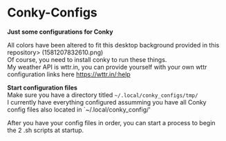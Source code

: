 # Conky-Configs
**Just some configurations for Conky**


All colors have been altered to fit this desktop background provided in this repository> (1581207832610.png)  
Of course, you need to install conky to run these things.  
My weather API is wttr.in, you can provide yourself with your own wttr configuration links here https://wttr.in/:help  

**Start configuration files**  
Make sure you have a directory titled `~/.local/conky_configs/tmp/`  
I currently have everything configured assumming you have all Conky config files also located in `~/.local/conky_config/'

After you have your config files in order, you can start a process to begin the 2 .sh scripts at startup.  
